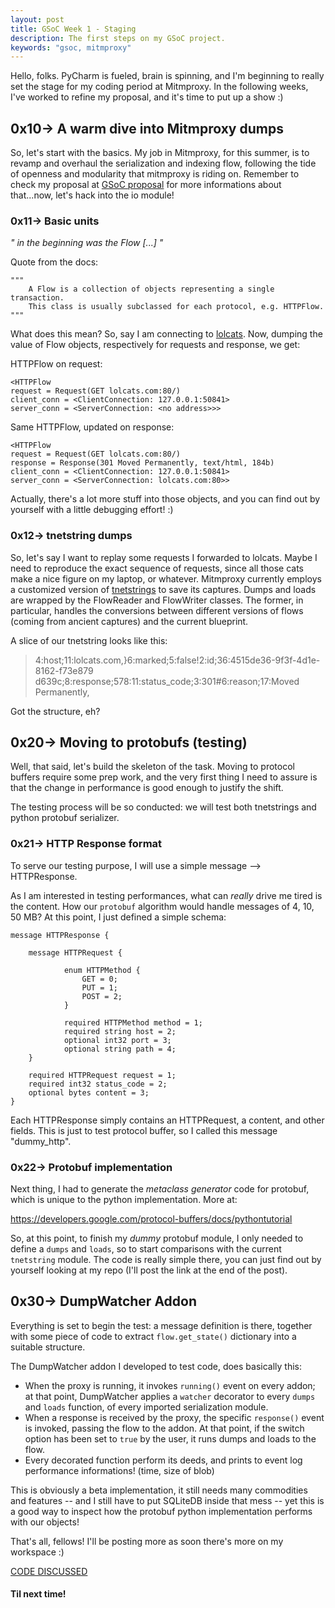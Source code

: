 ```yaml
---
layout: post
title: GSoC Week 1 - Staging
description: The first steps on my GSoC project.
keywords: "gsoc, mitmproxy"
---
```


Hello, folks. PyCharm is fueled, brain is spinning, and I'm beginning to really
set the stage for my coding period at Mitmproxy. In the following weeks, I've
worked to refine my proposal, and it's time to put up a show :)

## 0x10-> A warm dive into Mitmproxy dumps

So, let's start with the basics. My job in Mitmproxy, for this summer, is to
revamp and overhaul the serialization and indexing flow, following the tide of openness
and modularity that mitmproxy is riding on. Remember to check my proposal at
[GSoC proposal](https://summerofcode.withgoogle.com/projects/#5438256557064192)
for more informations about that...now, let's hack into the io module!

### 0x11-> Basic units

_" in the beginning was the Flow [...] "_

Quote from the docs:

    """
        A Flow is a collection of objects representing a single transaction.
        This class is usually subclassed for each protocol, e.g. HTTPFlow.
    """

What does this mean? So, say I am connecting to [lolcats](http://www.lolcats.com/).
Now, dumping the value of Flow objects, respectively for requests and
response, we get:

HTTPFlow on request:

    <HTTPFlow
    request = Request(GET lolcats.com:80/)
    client_conn = <ClientConnection: 127.0.0.1:50841>
    server_conn = <ServerConnection: <no address>>>

Same HTTPFlow, updated on response:

    <HTTPFlow
    request = Request(GET lolcats.com:80/)
    response = Response(301 Moved Permanently, text/html, 184b)
    client_conn = <ClientConnection: 127.0.0.1:50841>
    server_conn = <ServerConnection: lolcats.com:80>>

Actually, there's a lot more stuff into those objects, and you can find out by
yourself with a little debugging effort! :)

### 0x12-> tnetstring dumps

So, let's say I want to replay some requests I forwarded to lolcats. Maybe I need
to reproduce the exact sequence of requests, since all those cats make a nice
figure on my laptop, or whatever.
Mitmproxy currently employs a customized version of
[tnetstrings](https://tnetstrings.info/) to save its captures. Dumps and loads
are wrapped by the FlowReader and FlowWriter classes. The former, in particular,
handles the conversions between different versions of flows
(coming from ancient captures) and the current blueprint.

A slice of our tnetstring looks like this:

>4:host;11:lolcats.com,}6:marked;5:false!2:id;36:4515de36-9f3f-4d1e-8162-f73e879
>d639c;8:response;578:11:status_code;3:301#6:reason;17:Moved Permanently,

Got the structure, eh?

## 0x20-> Moving to protobufs (testing)

Well, that said, let's build the skeleton of the task. Moving to protocol buffers
require some prep work, and the very first thing I need to assure is that the
change in performance is good enough to justify the shift.

The testing process will be so conducted: we will test both tnetstrings
and python protobuf serializer.

### 0x21-> HTTP Response format

To serve our testing purpose, I will use a simple message --> HTTPResponse.

As I am interested in testing performances, what can _really_ drive me tired is
the content. How our <code>protobuf</code> algorithm would handle messages of
4, 10, 50 MB? At this point, I just defined a simple schema:

    message HTTPResponse {

        message HTTPRequest {

                enum HTTPMethod {
                    GET = 0;
                    PUT = 1;
                    POST = 2;
                }

                required HTTPMethod method = 1;
                required string host = 2;
                optional int32 port = 3;
                optional string path = 4;
        }

        required HTTPRequest request = 1;
        required int32 status_code = 2;
        optional bytes content = 3;
    }

Each HTTPResponse simply contains an HTTPRequest, a content, and other fields.
This is just to test protocol buffer, so I called this message "dummy_http".

### 0x22-> Protobuf implementation

Next thing, I had to generate the _metaclass generator_ code for protobuf, which
is unique to the python implementation. More at:

https://developers.google.com/protocol-buffers/docs/pythontutorial

So, at this point, to finish my _dummy_ protobuf module, I only needed to define
a <code>dumps</code> and <code>loads</code>, so to start comparisons with
the current <code>tnetstring</code> module. The code is really simple there, you
can just find out by yourself looking at my repo (I'll post the link at the end
of the post).

## 0x30-> DumpWatcher Addon

Everything is set to begin the test: a message definition is there, together
with some piece of code to extract <code>flow.get_state()</code> dictionary into
a suitable structure.

The DumpWatcher addon I developed to test code, does basically this:

- When the proxy is running, it invokes <code>running()</code> event on every
addon; at that point, DumpWatcher applies a <code>watcher</code> decorator to
every <code>dumps</code> and <code>loads</code> function, of every imported
serialization module.
- When a response is received by the proxy, the specific <code>response()</code>
event is invoked, passing the flow to the addon. At that point, if the switch
option has been set to <code>true</code> by the user, it runs dumps and loads
to the flow.
- Every decorated function perform its deeds, and prints to event log performance
informations! (time, size of blob)

This is obviously a beta implementation, it still needs many commodities and
features -- and I still have to put SQLiteDB inside that mess -- yet this is
a good way to inspect how the protobuf python implementation performs with our
objects!

That's all, fellows! I'll be posting more as soon there's more on my workspace :)

[CODE DISCUSSED](https://github.com/madt1m/mitmproxy/tree/serialization-protobuf/mitmproxy/addons/serialization)

#### Til next time!
